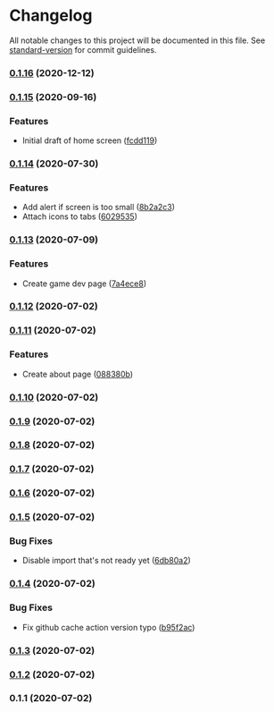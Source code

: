 # Changelog

All notable changes to this project will be documented in this file. See [standard-version](https://github.com/conventional-changelog/standard-version) for commit guidelines.

### [0.1.16](https://github.com/syy1125/syy-portfolio/compare/v0.1.15...v0.1.16) (2020-12-12)

### [0.1.15](https://github.com/syy1125/syy-portfolio/compare/v0.1.14...v0.1.15) (2020-09-16)


### Features

* Initial draft of home screen ([fcdd119](https://github.com/syy1125/syy-portfolio/commit/fcdd119f4668b4fbc7c36784eb195e05a5f76038))

### [0.1.14](https://github.com/syy1125/syy-portfolio/compare/v0.1.13...v0.1.14) (2020-07-30)


### Features

* Add alert if screen is too small ([8b2a2c3](https://github.com/syy1125/syy-portfolio/commit/8b2a2c32ddec34d5643ecb39c1c11c19c2f3ff33))
* Attach icons to tabs ([6029535](https://github.com/syy1125/syy-portfolio/commit/602953527e9143d946eca1897e2d1a375b9625bb))

### [0.1.13](https://github.com/syy1125/syy-portfolio/compare/v0.1.12...v0.1.13) (2020-07-09)


### Features

* Create game dev page ([7a4ece8](https://github.com/syy1125/syy-portfolio/commit/7a4ece822ed85ace463fd4d33d66bacdf02af49a))

### [0.1.12](https://github.com/syy1125/syy-portfolio/compare/v0.1.11...v0.1.12) (2020-07-02)

### [0.1.11](https://github.com/syy1125/syy-portfolio/compare/v0.1.10...v0.1.11) (2020-07-02)


### Features

* Create about page ([088380b](https://github.com/syy1125/syy-portfolio/commit/088380b7a139058f9baa9c2d7177a6aec55448ff))

### [0.1.10](https://github.com/syy1125/syy-portfolio/compare/v0.1.9...v0.1.10) (2020-07-02)

### [0.1.9](https://github.com/syy1125/syy-portfolio/compare/v0.1.8...v0.1.9) (2020-07-02)

### [0.1.8](https://github.com/syy1125/syy-portfolio/compare/v0.1.7...v0.1.8) (2020-07-02)

### [0.1.7](https://github.com/syy1125/syy-portfolio/compare/v0.1.6...v0.1.7) (2020-07-02)

### [0.1.6](https://github.com/syy1125/syy-portfolio/compare/v0.1.5...v0.1.6) (2020-07-02)

### [0.1.5](https://github.com/syy1125/syy-portfolio/compare/v0.1.4...v0.1.5) (2020-07-02)


### Bug Fixes

* Disable import that's not ready yet ([6db80a2](https://github.com/syy1125/syy-portfolio/commit/6db80a29270c454839cd26a65eedfcab5e7915e9))

### [0.1.4](https://github.com/syy1125/syy-portfolio/compare/v0.1.3...v0.1.4) (2020-07-02)


### Bug Fixes

* Fix github cache action version typo ([b95f2ac](https://github.com/syy1125/syy-portfolio/commit/b95f2ac2b8b27bd00e3c2e389b5bc3266451b384))

### [0.1.3](https://github.com/syy1125/syy-portfolio/compare/v0.1.2...v0.1.3) (2020-07-02)

### [0.1.2](https://github.com/syy1125/syy-portfolio/compare/v0.1.1...v0.1.2) (2020-07-02)

### 0.1.1 (2020-07-02)
